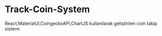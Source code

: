 # Track-Coin-System
React,MaterialUI,CoingeckoAPI,ChartJS kullanılarak geliştirilen coin takip sistemi
